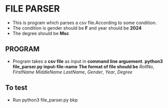 # FILE PARSER

- This is program which parses a csv file.According to some condition.
- The condition is gender should be **F** and year should be **2024**
- The degree should be **Msc**

## PROGRAM

- Program takes a **csv file** as input in **command line arguement**.
  **python3 file_parser.py input-file-name**
  **The format of file should be**
  _RollNo_, _FirstName_ _MiddleName_ _LastName_, _Gender_, _Year_, _Degree_

## To test
- Run python3 file_parser.py bkp

